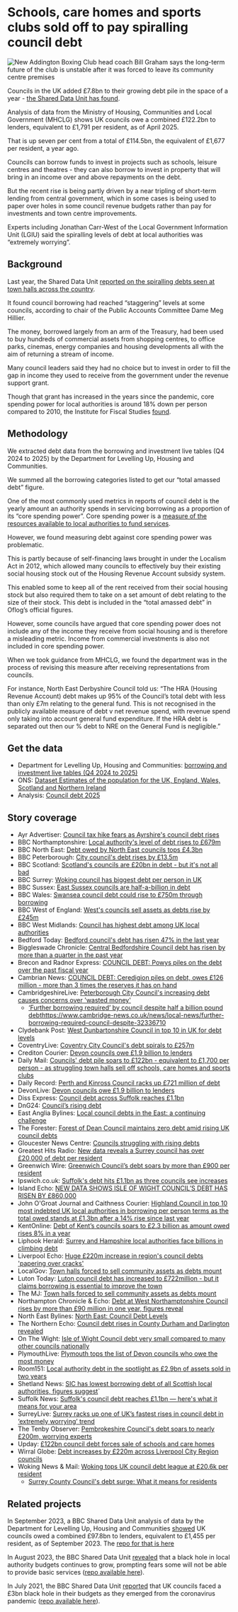 # Schools, care homes and sports clubs sold off to pay spiralling council debt

![New Addington Boxing Club head coach Bill Graham says the long-term future of the club is unstable after it was forced to leave its community centre premises](https://ichef.bbci.co.uk/ace/standard/976/cpsprodpb/222f/live/2a496d00-7df5-11f0-b7e1-9f17ccfbbce5.jpg)

Councils in the UK added £7.8bn to their growing debt pile in the space of a year - [the Shared Data Unit has found](https://www.bbc.co.uk/news/articles/cq87497v8ypo).

Analysis of data from the Ministry of Housing, Communities and Local Government (MHCLG) shows UK councils owe a combined £122.2bn to lenders, equivalent to £1,791 per resident, as of April 2025.

That is up seven per cent from a total of £114.5bn, the equivalent of £1,677 per resident, a year ago.

Councils can borrow funds to invest in projects such as schools, leisure centres and theatres - they can also borrow to invest in property that will bring in an income over and above repayments on the debt. 

But the recent rise is being partly driven by a near tripling of short-term lending from central government, which in some cases is being used to paper over holes in some council revenue budgets rather than pay for investments and town centre improvements.

Experts including Jonathan Carr-West of the Local Government Information Unit (LGIU) said the spiralling levels of debt at local authorities was “extremely worrying”.

## Background

Last year, the Shared Data Unit [reported on the spiralling debts seen at town halls across the country](https://www.bbc.co.uk/news/uk-67707156).

It found council borrowing had reached “staggering” levels at some councils, according to chair of the Public Accounts Committee Dame Meg Hillier.

The money, borrowed largely from an arm of the Treasury, had been used to buy hundreds of commercial assets from shopping centres, to office parks, cinemas, energy companies and housing developments all with the aim of returning a stream of income.

Many council leaders said they had no choice but to invest in order to fill the gap in income they used to receive from the government under the revenue support grant. 

Though that grant has increased in the years since the pandemic, core spending power for local authorities is around 18% down per person compared to 2010, the Institute for Fiscal Studies [found](https://ifs.org.uk/publications/how-have-english-councils-funding-and-spending-changed-2010-2024).


## Methodology

We extracted debt data from the borrowing and investment live tables (Q4 2024 to 2025) by the Department for Levelling Up, Housing and Communities.

We summed all the borrowing categories listed to get our “total amassed debt” figure.

One of the most commonly used metrics in reports of council debt is the yearly amount an authority spends in servicing borrowing as a proportion of its “core spending power”. Core spending power is a [measure of the resources available to local authorities to fund services](https://www.gov.uk/government/publications/core-spending-power-final-local-government-finance-settlement-2023-to-2024/explanatory-note-on-core-spending-power). 

However, we found measuring debt against core spending power was problematic. 

This is partly because of self-financing laws brought in under the Localism Act in 2012, which allowed many councils to effectively buy their existing social housing stock out of the Housing Revenue Account subsidy system. 

This enabled some to keep all of the rent received from their social housing stock but also required them to take on a set amount of debt relating to the size of their stock. This debt is included in the “total amassed debt” in Oflog’s official figures.

However, some councils have argued that core spending power does not include any of the income they receive from social housing and is therefore a misleading metric. Income from commercial investments is also not included in core spending power. 

When we took guidance from MHCLG, we found the department was in the process of revising this measure after receiving representations from councils. 

For instance, North East Derbyshire Council told us: “The HRA (Housing Revenue Account) debt makes up 95% of the Council’s total debt with less than only £7m relating to the general fund. This is not recognised in the publicly available measure of debt v net revenue spend, with revenue spend only taking into account general fund expenditure. If the HRA debt is separated out then our % debt to NRE on the General Fund is negligible.” 


## Get the data

* Department for Levelling Up, Housing and Communities: [borrowing and investment live tables (Q4 2024 to 2025)](https://www.gov.uk/government/statistical-data-sets/live-tables-on-local-government-finance#borrowing-and-investment)
* ONS: [Dataset Estimates of the population for the UK, England, Wales, Scotland and Northern Ireland](https://www.ons.gov.uk/peoplepopulationandcommunity/populationandmigration/populationestimates/datasets/populationestimatesforukenglandandwalesscotlandandnorthernireland)
* Analysis: [Council debt 2025](https://github.com/BBC-Data-Unit/council-asset-sales/blob/main/data/Council%20debt%202025%20-%20for%20sharing.xlsx)

## Story coverage

* Ayr Advertiser: [Council tax hike fears as Ayrshire's council debt rises](https://www.ayradvertiser.com/news/25418063.council-tax-hike-fears-ayrshires-council-debt-rises/)
* BBC Northamptonshire: [Local authority's level of debt rises to £679m](https://www.bbc.co.uk/news/articles/c890n9v845yo)
* BBC North East: [Debt owed by North East councils tops £4.3bn](https://www.bbc.co.uk/news/articles/cvgn7pp5v3vo)
* BBC Peterborough: [City council's debt rises by £13.5m](https://www.bbc.co.uk/news/articles/cy40kr03rx8o)
* BBC Scotland: [Scotland's councils are £20bn in debt - but it's not all bad](https://www.bbc.co.uk/news/articles/c62742ee2kzo)
* BBC Surrey: [Woking council has biggest debt per person in UK](https://www.bbc.co.uk/news/articles/cly3emdgjd9o)
* BBC Sussex: [East Sussex councils are half-a-billion in debt](https://www.bbc.co.uk/news/articles/cy5pdp3yyqxo)
* BBC Wales: [Swansea council debt could rise to £750m through borrowing](https://www.bbc.co.uk/news/uk-wales-68171764)
* BBC West of England: [West's councils sell assets as debts rise by £245m](https://www.bbc.co.uk/news/articles/cglnp2x7p50o)
* BBC West Midlands: [Council has highest debt among UK local authorities](https://www.bbc.co.uk/news/articles/cnv7p3dzz7yo)
* Bedford Today: [Bedford council's debt has risen 47% in the last year](https://www.bedfordtoday.co.uk/news/politics/council/bedford-councils-debt-has-risen-47-in-the-last-year-5290364)
* Biggleswade Chronicle: [Central Bedfordshire Council debt has risen by more than a quarter in the past year](https://www.biggleswadetoday.co.uk/news/politics/council/central-bedfordshire-council-debt-has-risen-by-more-than-a-quarter-in-the-past-year-5288015)
* Brecon and Radnor Express: [COUNCIL DEBT: Powys piles on the debt over the past fiscal year](https://www.brecon-radnor.co.uk/news/council-debt-powys-piles-on-the-debt-over-the-past-fiscal-year-825039)
* Cambrian News: [COUNCIL DEBT: Ceredigion piles on debt, owes £126 million - more than 3 times the reserves it has on hand](https://www.cambrian-news.co.uk/news/council-debt-ceredigion-piles-on-debt-owes-ps126-million-more-than-3-times-the-reserves-it-has-on-hand-825019)
* CambridgeshireLive: [Peterborough City Council's increasing debt causes concerns over 'wasted money'](https://www.cambridge-news.co.uk/news/news-opinion/peterborough-city-councils-increasing-debt-32357112)
  * [‘Further borrowing required’ by council despite half a billion pound debt]()https://www.cambridge-news.co.uk/news/local-news/further-borrowing-required-council-despite-32336710
* Clydebank Post: [West Dunbartonshire Council in top 10 in UK for debt levels](https://www.clydebankpost.co.uk/news/25415429.west-dunbartonshire-council-top-10-uk-debt-levels/)
* CoventryLive: [Coventry City Council's debt spirals to £257m](https://www.coventrytelegraph.net/news/coventry-news/coventry-city-councils-debt-spirals-32357746)
* Crediton Courier: [Devon councils owe £1.9 billion to lenders](https://www.creditoncourier.co.uk/news/devon-councils-owe-ps19-billion-to-lenders-825453)
* Daily Mail: [Councils' debt pile soars to £122bn - equivalent to £1,700 per person - as struggling town halls sell off schools, care homes and sports clubs](https://www.dailymail.co.uk/news/article-15036105/Councils-debt-pile-soars-122bn-equivalent-1-700-person-struggling-town-halls-sell-schools-care-homes-sports-clubs.html)
* Daily Record: [Perth and Kinross Council racks up £721 million of debt](https://www.dailyrecord.co.uk/news/local-news/perth-kinross-council-racks-up-35790441)
* DevonLive: [Devon councils owe £1.9 billion to lenders](https://www.devonlive.com/news/devon-news/devon-councils-owe-19-billion-10448210)
* Diss Express: [Council debt across Suffolk reaches £1.1bn](https://www.dissexpress.co.uk/news/council-debt-across-suffolk-reaches-1-1bn-9431130/)
* DnG24: [Council’s rising debt](https://dng24.co.uk/councils-rising-debt/)
* East Anglia Bylines: [Local council debts in the East: a continuing challenge](https://eastangliabylines.co.uk/politics/local-government/local-council-debts-in-the-east-a-continuing-challenge/)
* The Forester: [Forest of Dean Council maintains zero debt amid rising UK council debts](https://www.theforester.co.uk/news/forest-of-dean-council-maintains-zero-debt-amid-rising-uk-council-debts-824917)
* Gloucester News Centre: [Councils struggling with rising debts](https://gloucesternewscentre.co.uk/councils-struggling-with-rising-debts/)
* Greatest Hits Radio: [New data reveals a Surrey council has over £20,000 of debt per resident](https://hellorayo.co.uk/greatest-hits/surrey-east-hampshire/news/new-data-surrey-council-debt)
* Greenwich Wire: [Greenwich Council’s debt soars by more than £900 per resident](https://greenwichwire.co.uk/2025/08/26/greenwich-council-debt-soars-900-per-resident-2025/)
* Ipswich.co.uk: [Suffolk's debt hits £1.1bn as three councils see increases](https://www.ipswich.co.uk/articles/suffolks-debt-hits-1bn-as-three-councils-see-increases)
* Island Echo: [NEW DATA SHOWS ISLE OF WIGHT COUNCIL’S DEBT HAS RISEN BY £860,000](https://www.islandecho.co.uk/new-data-shows-isle-of-wight-councils-debt-has-risen-by-860000/)
* John O'Groat Journal and Caithness Courier: [Highland Council in top 10 most indebted UK local authorities in borrowing per person terms as the total owed stands at £1.3bn after a 14% rise since last year](https://www.johnogroat-journal.co.uk/news/highland-council-in-top-10-most-indebted-uk-local-authoritie-390507/)
* KentOnline: [Debt of Kent’s councils soars to £2.3 billion as amount owed rises 8% in a year](https://www.kentonline.co.uk/kent/news/debt-of-councils-in-kent-soars-to-2-3-billion-but-two-don-328953/)
* Liphook Herald: [Surrey and Hampshire local authorities face billions in climbing debt](https://www.liphookherald.com/news/surrey-and-hampshire-local-authorities-face-billions-in-climbing-debt-825717)
* Liverpool Echo: [Huge £220m increase in region's council debts 'papering over cracks'](https://www.liverpoolecho.co.uk/news/liverpool-news/huge-220m-increase-regions-council-32352012)
* LocalGov: [Town halls forced to sell community assets as debts mount](https://www.localgov.co.uk/Town-halls-forced-to-sell-community-assets-as-debts-mount/62920)
* Luton Today: [Luton council debt has increased to £722million - but it claims borrowing is essential to improve the town](https://www.lutontoday.co.uk/news/politics/council/luton-council-debt-has-increased-to-ps722million-but-it-claims-borrowing-is-essential-to-improve-the-town-5290260)
* The MJ: [Town halls forced to sell community assets as debts mount](https://www.themj.co.uk/town-halls-forced-sell-community-abets-debts-mount)
* Northampton Chronicle & Echo: [Debt at West Northamptonshire Council rises by more than £90 million in one year, figures reveal](https://www.northamptonchron.co.uk/news/politics/debt-at-west-northamptonshire-council-rises-by-more-than-ps90-million-in-one-year-figures-reveal-5289619)
* North East Bylines: [North East: Council Debt Levels](https://northeastbylines.co.uk/business/economy/north-east-council-debt-levels/)
* The Northern Echo: [Council debt rises in County Durham and Darlington revealed](https://www.thenorthernecho.co.uk/news/25415302.council-debt-rises-county-durham-darlington-revealed/)
* On The Wight: [Isle of Wight Council debt very small compared to many other councils nationally](https://onthewight.com/isle-of-wight-council-debt-very-small-compared-to-many-other-councils-nationally/)
* PlymouthLive: [Plymouth tops the list of Devon councils who owe the most money](https://www.plymouthherald.co.uk/news/plymouth-news/plymouth-tops-list-devon-councils-10448250)
* Room151: [Local authority debt in the spotlight as £2.9bn of assets sold in two years](https://www.room151.co.uk/treasury/local-authority-debt-in-the-spotlight-as-2-9bn-of-assets-sold-in-two-years/)
* Shetland News: [SIC has lowest borrowing debt of all Scottish local authorities, figures suggest](https://www.shetnews.co.uk/2025/08/27/sic-lowest-borrowing-debt-scotland/)`
* Suffolk News: [Suffolk's council debt reaches £1.1bn — here's what it means for your area](https://www.suffolknews.co.uk/bury-st-edmunds/news/suffolks-council-debt-reaches-1-1bn-heres-what-it-means-9430793/)
* SurreyLive: [Surrey racks up one of UK’s fastest rises in council debt in ‘extremely worrying’ trend](https://www.getsurrey.co.uk/news/surrey-news/surrey-racks-up-one-uks-32352861)
* The Tenby Observer: [Pembrokeshire Council's debt soars to nearly £200m, worrying experts](https://www.tenby-today.co.uk/news/pembrokeshire-councils-debt-soars-to-nearly-ps200m-worrying-experts-824568)
* Upday: [£122bn council debt forces sale of schools and care homes](https://www.upday.com/uk/uknews/pound122bn-council-debt-forces-sale-of-schools-and-care-homes/ps1psb0)
* Wirral Globe: [Debt increases by £220m across Liverpool City Region councils](https://www.wirralglobe.co.uk/news/25419304.debt-increases-220m-across-liverpool-city-region-councils/)
* Woking News & Mail: [Woking tops UK council debt league at £20.6k per resident](https://www.wokingnewsandmail.co.uk/news/woking-tops-uk-council-debt-league-at-ps206k-per-resident-825711)
  * [Surrey County Council's debt surge: What it means for residents](https://www.wokingnewsandmail.co.uk/news/surrey-county-councils-debt-surge-what-it-means-for-residents-826312)

## Related projects

In September 2023, a BBC Shared Data Unit analysis of data by the Department for Levelling Up, Housing and Communities [showed](https://www.bbc.co.uk/news/uk-67707156) UK councils owed a combined £97.8bn to lenders, equivalent to £1,455 per resident, as of September 2023. The [repo for that is here](https://github.com/BBC-Data-Unit/council-debt-23)

In August 2023, the BBC Shared Data Unit [revealed](https://www.bbc.co.uk/news/uk-66428191) that a black hole in local authority budgets continues to grow, prompting fears some will not be able to provide basic services ([repo available here](https://github.com/BBC-Data-Unit/council-finances-23)).

In July 2021, the BBC Shared Data Unit [reported](https://www.bbc.co.uk/news/uk-57720900) that UK councils faced a £3bn black hole in their budgets as they emerged from the coronavirus pandemic ([repo available here](https://github.com/BBC-Data-Unit/Council_cuts_during_the_pandemic)).


